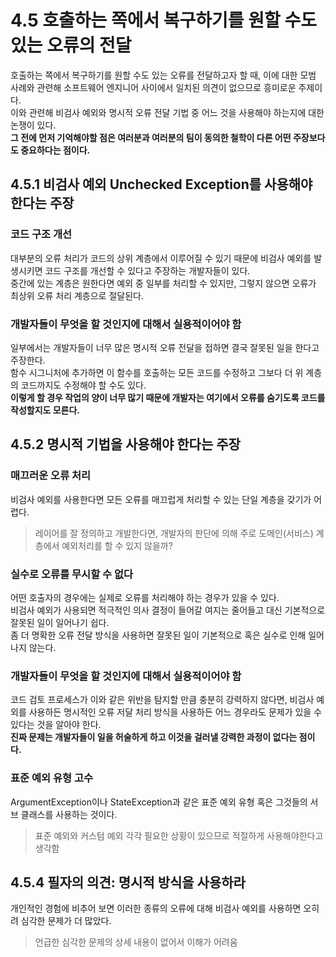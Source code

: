 # 4.5 호출하는 쪽에서 복구하기를 원할 수도 있는 오류의 전달

호출하는 쪽에서 복구하기를 원할 수도 있는 오류를 전달하고자 할 때, 이에 대한 모범 사례와 관련해 소프트웨어 엔지니어 사이에서 일치된 의견이 없으므로 흥미로운 주제이다.  
이와 관련해 비검사 예외와 명시적 오류 전달 기법 중 어느 것을 사용해야 하는지에 대한 논쟁이 있다.  
**그 전에 먼저 기억해야할 점은 여러분과 여러분의 팀이 동의한 철학이 다른 어떤 주장보다도 중요하다는 점이다.**  

## 4.5.1 비검사 예외 Unchecked Exception를 사용해야 한다는 주장

### 코드 구조 개선
대부분의 오류 처리가 코드의 상위 계층에서 이루어질 수 있기 때문에 비검사 예외를 발생시키면 코드 구조를 개선할 수 있다고 주장하는 개발자들이 있다.  
중간에 있는 계층은 원한다면 예외 중 일부를 처리할 수 있지만, 그렇지 않으면 오류가 최상위 오류 처리 계층으로 절달된다.  

### 개발자들이 무엇을 할 것인지에 대해서 실용적이어야 함

일부에서는 개발자들이 너무 많은 명시적 오류 전달을 접하면 결국 잘못된 일을 한다고 주장한다.  
함수 시그니처에 추가하면 이 함수를 호출하는 모든 코드를 수정하고 그보다 더 위 계층의 코드까지도 수정해야 할 수도 있다.  
**이렇게 할 경우 작업의 양이 너무 많기 때문에 개발자는 여기에서 오류를 숨기도록 코드를 작성할지도 모른다.**  

## 4.5.2 명시적 기법을 사용해야 한다는 주장

### 매끄러운 오류 처리

비검사 예외를 사용한다면 모든 오류를 매끄럽게 처리할 수 있는 단일 계층을 갖기가 어렵다.

> 레이어를 잘 정의하고 개발한다면, 개발자의 판단에 의해 주로 도메인(서비스) 계층에서 예외처리를 할 수 있지 않을까?

### 실수로 오류를 무시할 수 없다

어떤 호출자의 경우에는 실제로 오류를 처리해야 하는 경우가 있을 수 있다.  
비검사 예외가 사용되면 적극적인 의사 결정이 들어갈 여지는 줄어들고 대신 기본적으로 잘못된 일이 일어나기 쉽다.  
좀 더 명확한 오류 전달 방식을 사용하면 잘못된 일이 기본적으로 혹은 실수로 인해 일어나지 않는다.  

### 개발자들이 무엇을 할 것인지에 대해서 실용적이어야 함

코드 검토 프로세스가 이와 같은 위반을 탐지할 만큼 충분히 강력하지 않다면, 비검사 예외를 사용하든 명시적인 오류 저달 처리 방식을 사용하든 어느 경우라도 문제가 있을 수 있다는 것을 알아야 한다.  
**진짜 문제는 개발자들이 일을 허술하게 하고 이것을 걸러낼 강력한 과정이 없다는 점이다.**  

### 표준 예외 유형 고수

ArgumentException이나 StateException과 같은 표준 예외 유형 혹은 그것들의 서브 클래스를 사용하는 것이다.

> 표준 예외와 커스텀 예외 각각 필요한 상황이 있으므로 적절하게 사용해야한다고 생각함

## 4.5.4 필자의 의견: 명시적 방식을 사용하라

개인적인 경험에 비추어 보면 이러한 종류의 오류에 대해 비검사 예외를 사용하면 오히려 심각한 문제가 더 많았다.

> 언급한 심각한 문제의 상세 내용이 없어서 이해가 어려움
